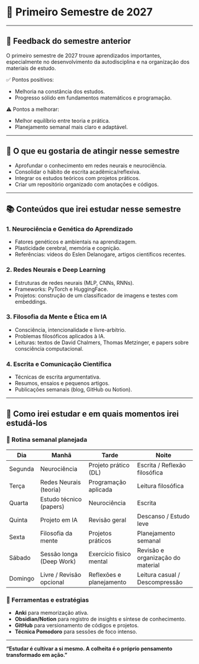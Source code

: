 # 📆 Primeiro Semestre de 2027

---

## 🔄 Feedback do semestre anterior

O primeiro semestre de 2027 trouxe aprendizados importantes, especialmente no desenvolvimento da autodisciplina e na organização dos materiais de estudo. 

✅ Pontos positivos:
- Melhoria na constância dos estudos.
- Progresso sólido em fundamentos matemáticos e programação.

⚠️ Pontos a melhorar:
- Melhor equilíbrio entre teoria e prática.
- Planejamento semanal mais claro e adaptável.

---

## 🎯 O que eu gostaria de atingir nesse semestre

- Aprofundar o conhecimento em redes neurais e neurociência.
- Consolidar o hábito de escrita acadêmica/reflexiva.
- Integrar os estudos teóricos com projetos práticos.
- Criar um repositório organizado com anotações e códigos.

---

## 📚 Conteúdos que irei estudar nesse semestre

### 1. Neurociência e Genética do Aprendizado
- Fatores genéticos e ambientais na aprendizagem.
- Plasticidade cerebral, memória e cognição.
- Referências: vídeos do Eslen Delanogare, artigos científicos recentes.

### 2. Redes Neurais e Deep Learning
- Estruturas de redes neurais (MLP, CNNs, RNNs).
- Frameworks: PyTorch e HuggingFace.
- Projetos: construção de um classificador de imagens e testes com embeddings.

### 3. Filosofia da Mente e Ética em IA
- Consciência, intencionalidade e livre-arbítrio.
- Problemas filosóficos aplicados à IA.
- Leituras: textos de David Chalmers, Thomas Metzinger, e papers sobre consciência computacional.

### 4. Escrita e Comunicação Científica
- Técnicas de escrita argumentativa.
- Resumos, ensaios e pequenos artigos.
- Publicações semanais (blog, GitHub ou Notion).

---

## 🧠 Como irei estudar e em quais momentos irei estudá-los

### 📅 Rotina semanal planejada

| Dia        | Manhã                | Tarde                       | Noite                            |
|------------|----------------------|-----------------------------|----------------------------------|
| Segunda    | Neurociência         | Projeto prático (DL)        | Escrita / Reflexão filosófica    |
| Terça      | Redes Neurais (teoria) | Programação aplicada        | Leitura filosófica               |
| Quarta     | Estudo técnico (papers) | Neurociência                | Escrita                          |
| Quinta     | Projeto em IA        | Revisão geral                | Descanso / Estudo leve           |
| Sexta      | Filosofia da mente   | Projetos práticos           | Planejamento semanal             |
| Sábado     | Sessão longa (Deep Work) | Exercício físico mental | Revisão e organização do material |
| Domingo    | Livre / Revisão opcional | Reflexões e planejamento  | Leitura casual / Descompressão   |

### 📌 Ferramentas e estratégias

- **Anki** para memorização ativa.
- **Obsidian/Notion** para registro de insights e síntese de conhecimento.
- **GitHub** para versionamento de códigos e projetos.
- **Técnica Pomodoro** para sessões de foco intenso.

---

**“Estudar é cultivar a si mesmo. A colheita é o próprio pensamento transformado em ação.”**

